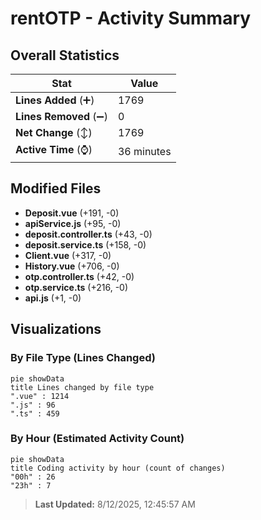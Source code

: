 # rentOTP - Activity Summary 

## Overall Statistics

| Stat                   | Value                                                             |
| ---------------------- | ----------------------------------------------------------------- |
| **Lines Added** (➕)   | 1769                                          |
| **Lines Removed** (➖) | 0                                        |
| **Net Change** (↕)    | 1769                |
| **Active Time** (⌚)   | 36 minutes |


## Modified Files
- **Deposit.vue** (+191, -0)
- **apiService.js** (+95, -0)
- **deposit.controller.ts** (+43, -0)
- **deposit.service.ts** (+158, -0)
- **Client.vue** (+317, -0)
- **History.vue** (+706, -0)
- **otp.controller.ts** (+42, -0)
- **otp.service.ts** (+216, -0)
- **api.js** (+1, -0)

## Visualizations

### By File Type (Lines Changed)

```mermaid
pie showData
title Lines changed by file type
".vue" : 1214
".js" : 96
".ts" : 459
```

### By Hour (Estimated Activity Count)

```mermaid
pie showData
title Coding activity by hour (count of changes)
"00h" : 26
"23h" : 7
```


> **Last Updated:** 8/12/2025, 12:45:57 AM